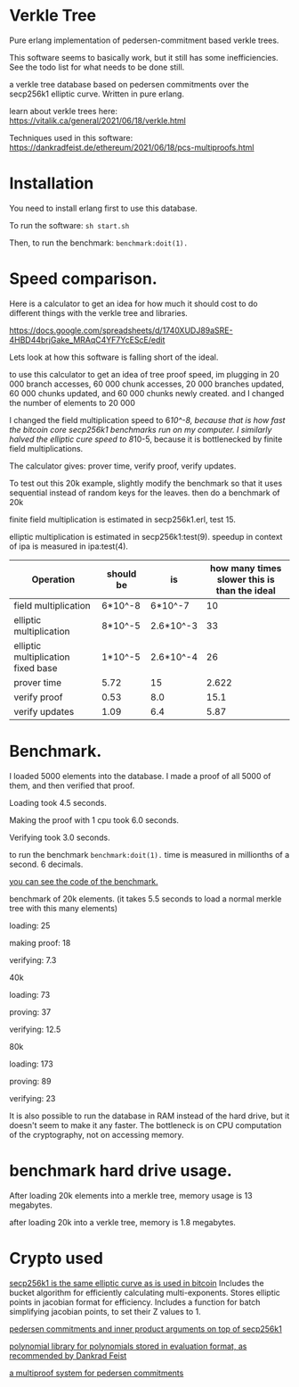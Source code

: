 Verkle Tree
===========

Pure erlang implementation of pedersen-commitment based verkle trees.

This software seems to basically work, but it still has some inefficiencies.
See the todo list for what needs to be done still.

a verkle tree database based on pedersen commitments over the secp256k1 elliptic curve.
Written in pure erlang.

learn about verkle trees here:
https://vitalik.ca/general/2021/06/18/verkle.html

Techniques used in this software:
https://dankradfeist.de/ethereum/2021/06/18/pcs-multiproofs.html

Installation
=============

You need to install erlang first to use this database.

To run the software: ```sh start.sh```

Then, to run the benchmark: `benchmark:doit(1).`

Speed comparison.
===========

Here is a calculator to get an idea for how much it should cost to do different things with the verkle tree and libraries.

https://docs.google.com/spreadsheets/d/1740XUDJ89aSRE-4HBD44brjGake_MRAqC4YF7YcEScE/edit

Lets look at how this software is falling short of the ideal.

to use this calculator to get an idea of tree proof speed, im plugging in 20 000 branch accesses, 60 000 chunk accesses, 20 000 branches updated, 60 000 chunks updated, and 60 000 chunks newly created. and I changed the number of elements to 20 000

I changed the field multiplication speed to 6*10^-8, because that is how fast the bitcoin core secp256k1 benchmarks run on my computer. I similarly halved the elliptic cure speed to 8*10-5, because it is bottlenecked by finite field multiplications.


The calculator gives: prover time, verify proof, verify updates.

To test out this 20k example, slightly modify the benchmark so that it uses sequential instead of random keys for the leaves. then do a benchmark of 20k

finite field multiplication is estimated in secp256k1.erl, test 15.

elliptic multiplication is estimated in secp256k1:test(9). speedup in context of ipa is measured in ipa:test(4).

| Operation | should be | is | how many times slower this is than the ideal |
|----------|-------------|-------|------|
| field multiplication | 6*10^-8 | 6*10^-7 | 10 |
| elliptic multiplication | 8*10^-5 | 2.6*10^-3 | 33 |
| elliptic multiplication fixed base | 1*10^-5 | 2.6*10^-4 | 26 |
| prover time | 5.72 | 15 | 2.622 |
| verify proof | 0.53 | 8.0 | 15.1 |
| verify updates | 1.09 | 6.4 | 5.87 |


Benchmark.
===========

I loaded 5000 elements into the database. I made a proof of all 5000 of them, and then verified that proof.

Loading took 4.5 seconds.

Making the proof with 1 cpu took 6.0 seconds.

Verifying took 3.0 seconds.

to run the benchmark `benchmark:doit(1).`
time is measured in millionths of a second. 6 decimals.

[you can see the code of the benchmark.](src/benchmark.erl)

benchmark of 20k elements. (it takes 5.5 seconds to load a normal merkle tree with this many elements)

loading: 25 

making proof: 18  

verifying: 7.3

40k

loading: 73

proving: 37

verifying: 12.5

80k

loading: 173

proving: 89

verifying: 23

It is also possible to run the database in RAM instead of the hard drive, but it doesn't seem to make it any faster. The bottleneck is on CPU computation of the cryptography, not on accessing memory.


benchmark hard drive usage.
=================

After loading 20k elements into a merkle tree, memory usage is 13 megabytes.

after loading 20k into a verkle tree, memory is 1.8 megabytes.

Crypto used
==============

[secp256k1 is the same elliptic curve as is used in bitcoin](src/crypto/secp256k1.erl)
Includes the bucket algorithm for efficiently calculating multi-exponents.
Stores elliptic points in jacobian format for efficiency.
Includes a function for batch simplifying jacobian points, to set their Z values to 1.

[pedersen commitments and inner product arguments on top of secp256k1](src/crypto/ipa.erl)

[polynomial library for polynomials stored in evaluation format, as recommended by Dankrad Feist](src/crypto/poly.erl)

[a multiproof system for pedersen commitments](src/crypto/multiproof.erl)

